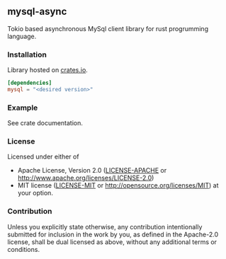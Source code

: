 ## mysql-async

Tokio based asynchronous MySql client library for rust progrumming language.

### Installation

Library hosted on [crates.io](https://crates.io/crates/mysql_async/).
```toml
[dependencies]
mysql = "<desired version>"
```

### Example

See crate documentation.

### License

Licensed under either of
 * Apache License, Version 2.0 ([LICENSE-APACHE](LICENSE-APACHE) or http://www.apache.org/licenses/LICENSE-2.0)
 * MIT license ([LICENSE-MIT](LICENSE-MIT) or http://opensource.org/licenses/MIT)
at your option.

### Contribution

Unless you explicitly state otherwise, any contribution intentionally submitted
for inclusion in the work by you, as defined in the Apache-2.0 license, shall be dual licensed as above, without any
additional terms or conditions.
